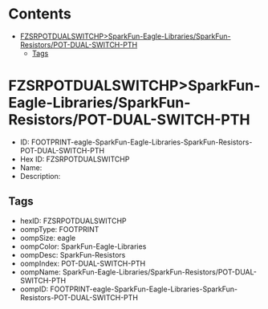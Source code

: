 



Contents
========

* [FZSRPOTDUALSWITCHP>SparkFun-Eagle-Libraries/SparkFun-Resistors/POT-DUAL-SWITCH-PTH](#fzsrpotdualswitchpsparkfun-eagle-librariessparkfun-resistorspot-dual-switch-pth)
	* [Tags](#tags)

# FZSRPOTDUALSWITCHP>SparkFun-Eagle-Libraries/SparkFun-Resistors/POT-DUAL-SWITCH-PTH

- ID: FOOTPRINT-eagle-SparkFun-Eagle-Libraries-SparkFun-Resistors-POT-DUAL-SWITCH-PTH
- Hex ID: FZSRPOTDUALSWITCHP
- Name: 
- Description: 

## Tags

- hexID: FZSRPOTDUALSWITCHP
- oompType: FOOTPRINT
- oompSize: eagle
- oompColor: SparkFun-Eagle-Libraries
- oompDesc: SparkFun-Resistors
- oompIndex: POT-DUAL-SWITCH-PTH
- oompName: SparkFun-Eagle-Libraries/SparkFun-Resistors/POT-DUAL-SWITCH-PTH
- oompID: FOOTPRINT-eagle-SparkFun-Eagle-Libraries-SparkFun-Resistors-POT-DUAL-SWITCH-PTH
